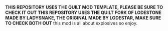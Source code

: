 **THIS REPOSITORY USES THE QUILT MOD TEMPLATE, PLEASE BE SURE TO CHECK IT OUT**
**THIS REPOSITORY USES THE QUILT FORK OF LODESTONE MADE BY LADYSNAKE, THE ORIGINAL MADE BY LODESTAR, MAKE SURE TO CHECK BOTH OUT**
this mod is all about explosives so enjoy.
